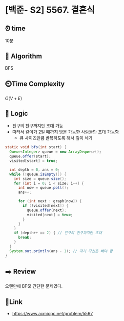 # [백준- S2] 5567. 결혼식
 
## ⏰  **time**
10분

## :pushpin: **Algorithm**
BFS

## ⏲️**Time Complexity**
$O(V + E)$

## :round_pushpin: **Logic**
- 친구의 친구까지만 초대 가능
- 따라서 깊이가 2일 때까지 방문 가능한 사람들만 초대 가능함
  - 큐 사이즈만큼 반복하도록 해서 깊이 세기
```java
static void bfs(int start) {
  Queue<Integer> queue = new ArrayDeque<>();
  queue.offer(start);
  visited[start] = true;

  int depth = 0, ans = 0;
  while (!queue.isEmpty()) {
    int size = queue.size();
    for (int i = 0; i < size; i++) {
      int now = queue.poll();
      ans++;

      for (int next : graph[now]) {
        if (!visited[next]) {
          queue.offer(next);
          visited[next] = true;
        }
      }
    }
    if (depth++ == 2) { // 친구의 친구까지만 초대
      break;
    }
  }
  System.out.println(ans - 1); // 자기 자신은 빼야 함
}
```

## :black_nib: **Review**
오랜만에 BFS! 간단한 문제였다.

## 📡**Link**
- https://www.acmicpc.net/problem/5567
